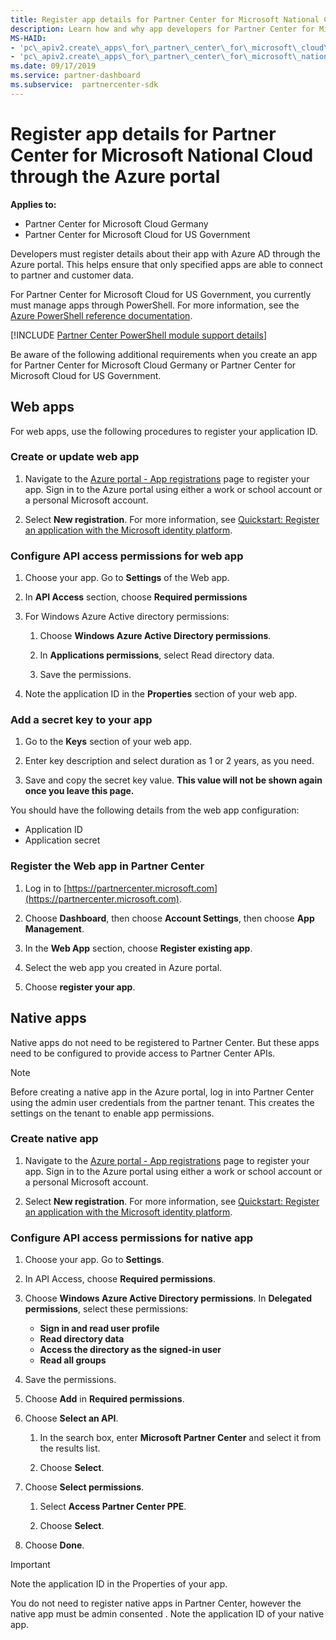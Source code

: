 ```yaml
---
title: Register app details for Partner Center for Microsoft National Cloud
description: Learn how and why app developers for Partner Center for Microsoft National Cloud must register details about their app with Azure AD through the Azure portal. 
MS-HAID:
- 'pc\_apiv2.create\_apps\_for\_partner\_center\_for\_microsoft\_cloud\_germany'
- 'pc\_apiv2.create\_apps\_for\_partner\_center\_for\_microsoft\_national\_clouds'
ms.date: 09/17/2019
ms.service: partner-dashboard
ms.subservice:  partnercenter-sdk
---
```


# Register app details for Partner Center for Microsoft National Cloud through the Azure portal

**Applies to:**

- Partner Center for Microsoft Cloud Germany
- Partner Center for Microsoft Cloud for US Government

Developers must register details about their app with Azure AD through the Azure portal. This helps ensure that only specified apps are able to connect to partner and customer data.

For Partner Center for Microsoft Cloud for US Government, you currently must manage apps through PowerShell. For more information, see the [Azure PowerShell reference documentation](/powershell/module/Azuread/#applications).

[!INCLUDE [Partner Center PowerShell module support details](../includes/powershell-module-support.md)]

Be aware of the following additional requirements when you create an app for Partner Center for Microsoft Cloud Germany or Partner Center for Microsoft Cloud for US Government.

## Web apps

For web apps, use the following procedures to register your application ID.

### Create or update web app

1. Navigate to the [Azure portal - App registrations](https://go.microsoft.com/fwlink/?linkid=2083908) page to register your app. Sign in to the Azure portal using either a work or school account or a personal Microsoft account.

2. Select **New registration**. For more information, see [Quickstart: Register an application with the Microsoft identity platform](/azure/active-directory/develop/quickstart-register-app).

### Configure API access permissions for web app

1. Choose your app. Go to **Settings** of the Web app.

2. In **API Access** section, choose **Required permissions**

3. For Windows Azure Active directory permissions:

    1. Choose **Windows Azure Active Directory permissions**.

    2. In **Applications permissions**, select Read directory data.

    3. Save the permissions.

4. Note the application ID in the **Properties** section of your web app.

### Add a secret key to your app

1. Go to the **Keys** section of your web app.

2. Enter key description and select duration as 1 or 2 years, as you need.

3. Save and copy the secret key value. **This value will not be shown again once you leave this page.**

You should have the following details from the web app configuration:

- Application ID
- Application secret

### Register the Web app in Partner Center

1. Log in to [https://partnercenter.microsoft.com](https://partnercenter.microsoft.com).

2. Choose **Dashboard**, then choose **Account Settings**, then choose **App Management**.

3. In the **Web App** section, choose **Register existing app**.

4. Select the web app you created in Azure portal.

5. Choose **register your app**.

## Native apps

Native apps do not need to be registered to Partner Center. But these apps need to be configured to provide access to Partner Center APIs.

>[!NOTE]
>Before creating a native app in the Azure portal, log in into Partner Center using the admin user credentials from the partner tenant. This creates the settings on the tenant to enable app permissions.

### Create native app

1. Navigate to the [Azure portal - App registrations](https://go.microsoft.com/fwlink/?linkid=2083908) page to register your app. Sign in to the Azure portal using either a work or school account or a personal Microsoft account.

2. Select **New registration**. For more information, see [Quickstart: Register an application with the Microsoft identity platform](/azure/active-directory/develop/quickstart-register-app).

### Configure API access permissions for native app

1. Choose your app. Go to **Settings**.

2. In API Access, choose **Required permissions**.

3. Choose **Windows Azure Active Directory permissions**. In **Delegated permissions**, select these permissions:

    - **Sign in and read user profile**
    - **Read directory data**
    - **Access the directory as the signed-in user**
    - **Read all groups**

4. Save the permissions.

5. Choose **Add** in **Required permissions**.

6. Choose **Select an API**.

    1. In the search box, enter **Microsoft Partner Center** and select it from the results list.

    2. Choose **Select**.

7. Choose **Select permissions**.

    1. Select **Access Partner Center PPE**.
    
    2. Choose **Select**.

8. Choose **Done**.

>[!IMPORTANT]
> Note the application ID in the Properties of your app.

You do not need to register native apps in Partner Center, however the native app must be admin consented . Note the application ID of your native app.
